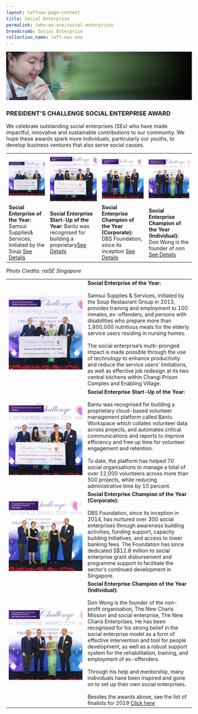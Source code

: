```yaml
---
layout: leftnav-page-content
title: Social Enterprise
permalink: /who-we-are/social-enterprise/
breadcrumb: Social Enterprise
collection_name: left-nav-one
---
```


![Presidents Challenge Social Enterprise Award Banner](/images/sea-banner_2.jpg "Presidents Challenge Social Enterprise Award Banner")

### PRESIDENT’S CHALLENGE SOCIAL ENTERPRISE AWARD
We celebrate outstanding social enterprises (SEs) who have made impactful, innovative and sustainable contributions to our community.
We hope these awards spark more individuals, particularly our youths, to develop business ventures that also serve social causes.


 
<table width="100%" cellpadding="10px" cellspacing="10px"> <tr>
<td><a href="#tag1"><img src="/images/SE-of-the-Year_Samsui.jpg" alt="Samsui Supplies & Services Pte Ltd" style="width:200px"></a></td>
<td><a href="#tag2"><img src="/images/SE-Startup-of-the-Year_Bantu.jpg" alt="Bantu Pte Ltd" style="width:200px"></a></td>
<td><a href="#tag3"><img src="/images/SE-Champion-of-the-Year-(Corporate)_DBS.jpg" alt="Social Enterprise Champion of the Year (Corporate)" style="width:200px"></a></td> 
<td><a href="#tag4"><img src="/images/SE-Champion-of-the-Year-(Individual)_Mr-Don-Wong.jpg" alt="Social Enterprise Champion of the Year (Individual)" style="width:200px"></a></td></tr>
<tr><td><b>Social Enterprise of the Year: </b> Samsui Supplies& Services, Initiated by the Soup <a href="#tag1">See Details</a></td> 
<td><b>Social Enterprise Start-Up of the Year:</b> Bantu was recognised for building a proprietary<a href="#tag2">See Details</a></td>
<td><b>Social Enterprise Champion of the Year (Corporate):</b>  DBS Foundation, since its inception <a href="#tag3">See Details</a></td>
<td><b>Social Enterprise Champion of the Year (Individual):</b>  Don Wong is the founder of non <a href="#tag4">See Details</a></td></tr>
</table>

<h7><i>Photo Credits: *raiSE Singapore*</i></h7>

<table width="100%" cellpadding="10px" cellspacing="10px">
<tr><td id="tag1" width="200px"> 
<img src="/images/SE-of-the-Year_Samsui.jpg" alt="Samsui Supplies & Services Pte Ltd" style="width:200px"></td>
<td><b>Social Enterprise of the Year: </b><br><br>
Samsui Supplies & Services, initiated by the Soup Restaurant Group in 2013, provides training and employment to 100 inmates, ex-offenders, and persons with disabilities who prepare more than 1,800,000 nutritious meals for the elderly service users residing in nursing homes.
<br><br>The social enterprise’s multi-pronged impact is made possible through the use of technology to enhance productivity and reduce the service users’ limitations, as well as effective job redesign at its two central kitchens within Changi Prison Complex and Enabling Village.</td></tr>
<tr><td id="tag2" width="200px"> <img src="/images/SE-Startup-of-the-Year_Bantu.jpg" alt="Bantu Pte Ltd" style="width:200px"> </td>
<td><b>Social Enterprise Start-Up of the Year:</b>
<br><br>Bantu was recognised for building a proprietary cloud-based volunteer management platform called Bantu Workspace which collates volunteer data across projects, and automates critical communications and reports to improve efficiency and free up time for volunteer engagement and retention.
<br><br>
To date, the platform has helped 70 social organisations to manage a total of over 12,000 volunteers across more than 500 projects, while reducing administrative time by 10 percent.
</td></tr>
<tr><td id="tag3" width="200px"> <img src="/images/SE-Champion-of-the-Year-(Corporate)_DBS.jpg" style="width:200px"> </td> 
<td><b>Social Enterprise Champion of the Year (Corporate):</b>
<br><br>DBS Foundation, since its inception in 2014, has nurtured over 300 social enterprises through awareness building activities, funding support, capacity building initiatives, and access to lower banking fees. The Foundation has since dedicated S$12.8 million to social enterprise grant disbursement and programme support to facilitate the sector’s continued development in Singapore. 
</td></tr>
<tr><td id="tag4" width="200px"> <img src="/images/SE-Champion-of-the-Year-(Individual)_Mr-Don-Wong.jpg" style="width:200px"> </td> 
<td><b>Social Enterprise Champion of the Year (Individual):</b>
<br><br>Don Wong is the founder of the non-profit organisation, The New Charis Mission and social enterprise, The New Charis Enterprises. He has been recognised for his strong belief in the social enterprise model as a form of effective intervention and tool for people development, as well as a robust support system for the rehabilitation, training, and employment of ex-offenders.
<br><br>
Through his help and mentorship, many individuals have been inspired and gone on to set up their own social enterprises.
<br><br>
Besides the awards above, see the list of finalists for 2019 <a href="http://www.raise.sg/president-s-challenge-social-enterprise-award.html" target="_blank">Click here</a>
</td></tr></table> 
